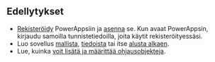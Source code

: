 ## <a name="prerequisites"></a>Edellytykset
* [Rekisteröidy](../maker/signup-for-powerapps.md) PowerAppsiin ja [asenna](http://aka.ms/powerappsinstall) se. Kun avaat PowerAppsin, kirjaudu samoilla tunnistetiedoilla, joita käytit rekisteröityessäsi.
* Luo sovellus [mallista](../maker/canvas-apps/get-started-test-drive.md), [tiedoista](../maker/canvas-apps/get-started-create-from-data.md) tai itse [alusta alkaen](../maker/canvas-apps/get-started-create-from-blank.md).
* Lue, kuinka [voit lisätä ja määrittää ohjausobjekteja](../maker/canvas-apps/add-configure-controls.md).
